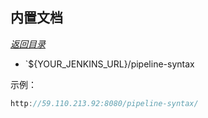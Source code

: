 
## 内置文档

*<a href="#_top" rel="nofollow" target="_self">返回目录</a>*

- `${YOUR_JENKINS_URL}/pipeline-syntax

示例：

```java
http://59.110.213.92:8080/pipeline-syntax/
```